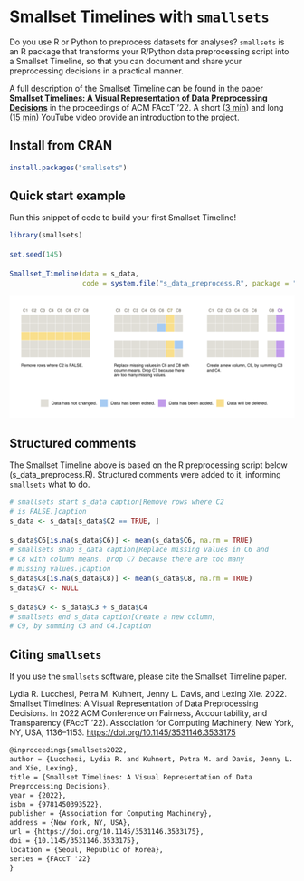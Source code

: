 Smallset Timelines with `smallsets`
================

Do you use R or Python to preprocess datasets for analyses? `smallsets`
is an R package that transforms your R/Python data preprocessing script
into a Smallset Timeline, so that you can document and share your
preprocessing decisions in a practical manner.

A full description of the Smallset Timeline can be found in the paper
[**Smallset Timelines: A Visual Representation of Data Preprocessing
Decisions**](https://dl.acm.org/doi/abs/10.1145/3531146.3533175) in the
proceedings of ACM FAccT ’22. A short ([3
min](https://www.youtube.com/watch?v=_fpn02h3IUo)) and long ([15
min](https://www.youtube.com/watch?v=I_ksOv6rj1Y)) YouTube video provide
an introduction to the project.

## Install from CRAN

``` r
install.packages("smallsets")
```

## Quick start example

Run this snippet of code to build your first Smallset Timeline!

``` r
library(smallsets)

set.seed(145)

Smallset_Timeline(data = s_data,
                  code = system.file("s_data_preprocess.R", package = "smallsets"))
```

![](man/figures/quick-start-example-1.png)

## Structured comments

The Smallset Timeline above is based on the R preprocessing script below
(s_data_preprocess.R). Structured comments were added to it, informing
`smallsets` what to do.

``` r
# smallsets start s_data caption[Remove rows where C2
# is FALSE.]caption
s_data <- s_data[s_data$C2 == TRUE, ]

s_data$C6[is.na(s_data$C6)] <- mean(s_data$C6, na.rm = TRUE)
# smallsets snap s_data caption[Replace missing values in C6 and
# C8 with column means. Drop C7 because there are too many
# missing values.]caption
s_data$C8[is.na(s_data$C8)] <- mean(s_data$C8, na.rm = TRUE)
s_data$C7 <- NULL

s_data$C9 <- s_data$C3 + s_data$C4
# smallsets end s_data caption[Create a new column,
# C9, by summing C3 and C4.]caption
```

## Citing `smallsets`

If you use the `smallsets` software, please cite the Smallset Timeline
paper.

Lydia R. Lucchesi, Petra M. Kuhnert, Jenny L. Davis, and Lexing Xie.
2022. Smallset Timelines: A Visual Representation of Data Preprocessing
Decisions. In 2022 ACM Conference on Fairness, Accountability, and
Transparency (FAccT ’22). Association for Computing Machinery, New York,
NY, USA, 1136–1153. <https://doi.org/10.1145/3531146.3533175>

    @inproceedings{smallsets2022, 
    author = {Lucchesi, Lydia R. and Kuhnert, Petra M. and Davis, Jenny L. and Xie, Lexing}, 
    title = {Smallset Timelines: A Visual Representation of Data Preprocessing Decisions}, 
    year = {2022}, 
    isbn = {9781450393522}, 
    publisher = {Association for Computing Machinery}, 
    address = {New York, NY, USA}, 
    url = {https://doi.org/10.1145/3531146.3533175}, 
    doi = {10.1145/3531146.3533175}, 
    location = {Seoul, Republic of Korea}, 
    series = {FAccT '22}
    }
